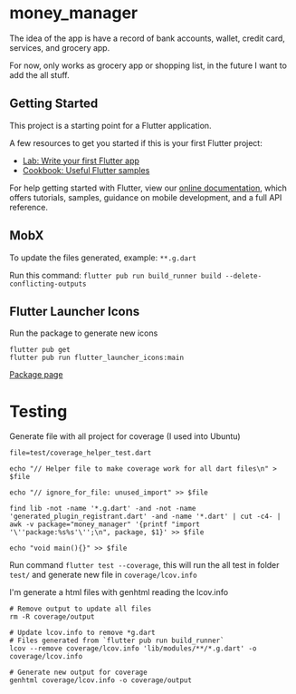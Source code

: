 # money_manager

The idea of the app is have a record of bank accounts, wallet, credit card, services, and grocery app.

For now, only works as grocery app or shopping list, in the future I want to add the all stuff.

## Getting Started

This project is a starting point for a Flutter application.

A few resources to get you started if this is your first Flutter project:

- [Lab: Write your first Flutter app](https://flutter.dev/docs/get-started/codelab)
- [Cookbook: Useful Flutter samples](https://flutter.dev/docs/cookbook)

For help getting started with Flutter, view our
[online documentation](https://flutter.dev/docs), which offers tutorials,
samples, guidance on mobile development, and a full API reference.

## MobX

To update the files generated, example: `**.g.dart`

Run this command: `flutter pub run build_runner build --delete-conflicting-outputs`

## Flutter Launcher Icons

Run the package to generate new icons
```
flutter pub get
flutter pub run flutter_launcher_icons:main
```

[Package page](https://pub.dev/packages/flutter_launcher_icons)

# Testing

Generate file with all project for coverage (I used into Ubuntu)
```
file=test/coverage_helper_test.dart

echo "// Helper file to make coverage work for all dart files\n" > $file

echo "// ignore_for_file: unused_import" >> $file

find lib -not -name '*.g.dart' -and -not -name 'generated_plugin_registrant.dart' -and -name '*.dart' | cut -c4- | awk -v package="money_manager" '{printf "import '\''package:%s%s'\'';\n", package, $1}' >> $file

echo "void main(){}" >> $file
```

Run command `flutter test --coverage`, this will run the all test in folder `test/` and generate new file in `coverage/lcov.info`

I'm generate a html files with genhtml reading the lcov.info

```
# Remove output to update all files
rm -R coverage/output

# Update lcov.info to remove *g.dart
# Files generated from `flutter pub run build_runner`
lcov --remove coverage/lcov.info 'lib/modules/**/*.g.dart' -o coverage/lcov.info

# Generate new output for coverage
genhtml coverage/lcov.info -o coverage/output
```
